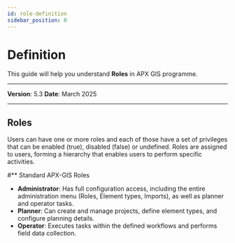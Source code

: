 ```yaml
---
id: role-definition
sidebar_position: 0
---
```

# Definition

This guide will help you understand **Roles** in APX GIS programme.

------------

**Version**: 5.3
**Date**: March 2025

------------
## Roles


Users can have one or more roles and each of those have a set of privileges that can be enabled (true), disabled (false) or undefined. Roles are assigned to users, forming a hierarchy that enables users to perform specific activities.

#** Standard APX-GIS Roles

- **Administrator**: Has full configuration access, including the entire administration menu (Roles, Element types, Imports), as well as planner and operator tasks.
- **Planner**: Can create and manage projects, define element types, and configure planning details.
- **Operator**: Executes tasks within the defined workflows and performs field data collection.

